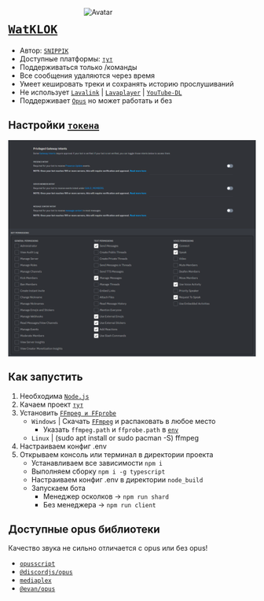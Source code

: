 [<img align="right" alt="Avatar" width="350px" src="https://media.discordapp.net/attachments/1066636694142595143/1155519865180930138/R_O_X_v2.1.png?width=619&height=619" />]()

# [`WatKLOK`](https://github.com/SNIPPIK/WatKLOK) 
- Автор: [`SNIPPIK`](https://github.com/SNIPPIK)
- Доступные платформы: [`тут`](src/Handlers/APIs)
- Поддерживаться только /команды
- Все сообщения удаляются через время
- Умеет кешировать треки и сохранять историю прослушиваний
- Не использует [`Lavalink`](https://github.com/lavalink-devs/Lavalink) | [`Lavaplayer`](https://github.com/sedmelluq/lavaplayer) | [`YouTube-DL`](https://youtube-dl.org/)
- Поддерживает [`Opus`](https://wikipedia.org/wiki/Opus) но может работать и без


## Настройки [`токена`](https://discord.com/developers/applications)

<img align="center" alt="PGI Settings" width="1000px" src="https://github.com/SNIPPIK/WatKLOK/blob/main/.github/resource/PGI.png?raw=true" />
<img align="center" alt="Bot Permissions" width="1000px" src="https://github.com/SNIPPIK/WatKLOK/blob/main/.github/resource/Bot Permissions.png?raw=true" />



## Как запустить
1. Необходима [`Node.js`](https://nodejs.org/ru/)
2. Качаем проект [`тут`](https://codeload.github.com/SNIPPIK/WatKLOK/zip/refs/heads/main)
3. Установить [`FFmpeg и FFprobe`](https://github.com/BtbN/FFmpeg-Builds/releases)
   - `Windows` | Скачать [`FFmpeg`](https://ffmpeg.org/) и распаковать в любое место
     - Указать `ffmpeg.path` и `ffprobe.path` в [`env`](.env)
   - `Linux` | (sudo apt install or sudo pacman -S) ffmpeg
4. Настраиваем конфиг .env
5. Открываем консоль или терминал в директории проекта
   - Устанавливаем все зависимости `npm i`
   - Выполняем сборку `npm i -g typescript`
   - Настраиваем конфиг .env в директории `node_build`
   - Запускаем бота
     - Менеджер осколков -> `npm run shard`
     - Без менеджера -> `npm run client`

## Доступные opus библиотеки
Качество звука не сильно отличается c opus или без opus!
  - [`opusscript`](https://www.npmjs.com/package/opusscript)
  - [`@discordjs/opus`](https://www.npmjs.com/package/@discordjs/opus)
  - [`mediaplex`](https://www.npmjs.com/package/mediaplex)
  - [`@evan/opus`](https://www.npmjs.com/package/@evan/opus)